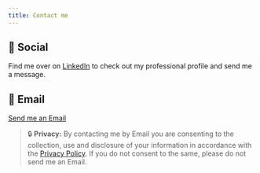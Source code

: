 ```yaml
---
title: Contact me
---
```


## :iphone: Social

Find me over on [LinkedIn](https://www.linkedin.com/in/kit-france-a1a3b874) to check out my professional profile and send me a message.

## :e-mail: Email

 <a href="mailto:kit@kitfrance.com?subject=Hello!%20&body=Hi%20Kit!">Send me an Email</a>

> :lock: **Privacy:** By contacting me by Email you are consenting to the collection, use and disclosure of your information in accordance with the [Privacy Policy](/privacy). If you do not consent to the same, please do not send me an Email.
